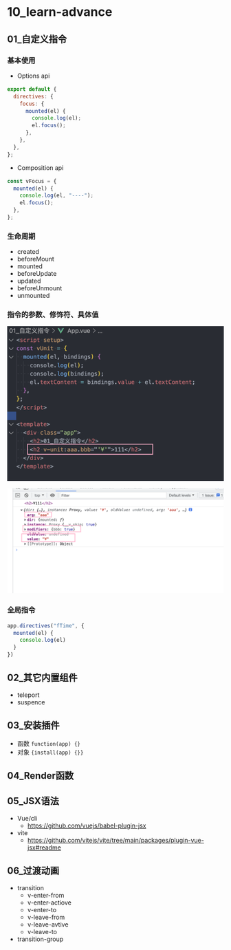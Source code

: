 # 10_learn-advance

## 01_自定义指令

### 基本使用

- Options api

```js
export default {
  directives: {
    focus: {
      mounted(el) {
        console.log(el);
        el.focus();
      },
    },
  },
};
```

- Composition api

```js
const vFocus = {
  mounted(el) {
    console.log(el, "----");
    el.focus();
  },
};
```

### 生命周期

- created
- beforeMount
- mounted
- beforeUpdate
- updated
- beforeUnmount
- unmounted

### 指令的参数、修饰符、具体值

![](./images/01.png)

![](./images/02.png)

### 全局指令

```js
app.directives("fTime", {
  mounted(el) {
    console.log(el)
  }
})
```

## 02_其它内置组件

- teleport
- suspence

## 03_安装插件

- 函数 `function(app) {}`
- 对象 `{install(app) {}}`

## 04_Render函数

## 05_JSX语法

- Vue/cli
  - https://github.com/vuejs/babel-plugin-jsx
- vite
  - https://github.com/vitejs/vite/tree/main/packages/plugin-vue-jsx#readme

## 06_过渡动画

- transition
  - v-enter-from
  - v-enter-actiove
  - v-enter-to
  - v-leave-from
  - v-leave-avtive
  - v-leave-to
- transition-group